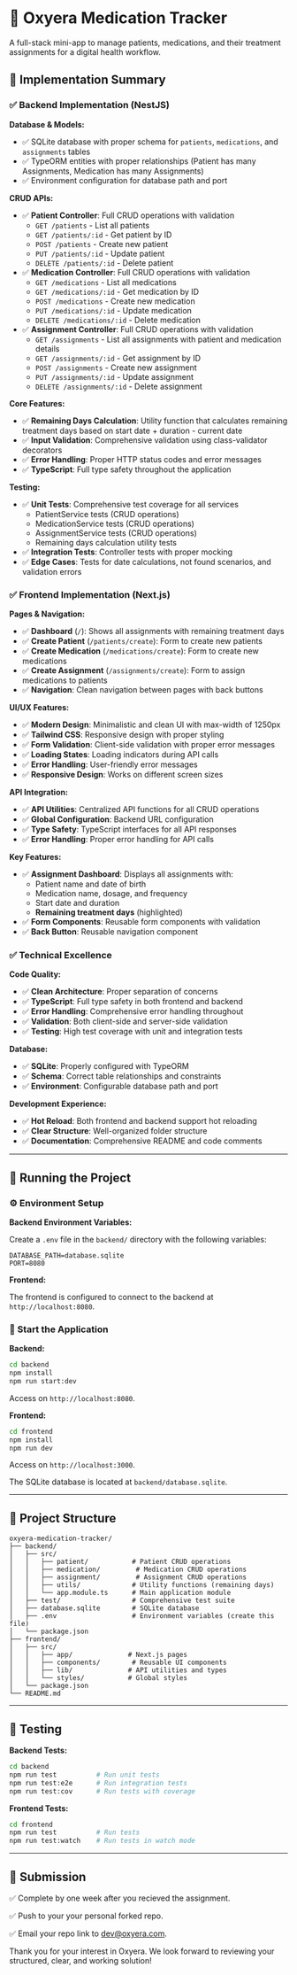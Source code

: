 # 🚀 Oxyera Medication Tracker

A full-stack mini-app to manage patients, medications, and their treatment assignments for a digital health workflow.

## 🚀 Implementation Summary

### ✅ **Backend Implementation (NestJS)**

**Database & Models:**
- ✅ SQLite database with proper schema for `patients`, `medications`, and `assignments` tables
- ✅ TypeORM entities with proper relationships (Patient has many Assignments, Medication has many Assignments)
- ✅ Environment configuration for database path and port

**CRUD APIs:**
- ✅ **Patient Controller**: Full CRUD operations with validation
  - `GET /patients` - List all patients
  - `GET /patients/:id` - Get patient by ID
  - `POST /patients` - Create new patient
  - `PUT /patients/:id` - Update patient
  - `DELETE /patients/:id` - Delete patient
- ✅ **Medication Controller**: Full CRUD operations with validation
  - `GET /medications` - List all medications
  - `GET /medications/:id` - Get medication by ID
  - `POST /medications` - Create new medication
  - `PUT /medications/:id` - Update medication
  - `DELETE /medications/:id` - Delete medication
- ✅ **Assignment Controller**: Full CRUD operations with validation
  - `GET /assignments` - List all assignments with patient and medication details
  - `GET /assignments/:id` - Get assignment by ID
  - `POST /assignments` - Create new assignment
  - `PUT /assignments/:id` - Update assignment
  - `DELETE /assignments/:id` - Delete assignment

**Core Features:**
- ✅ **Remaining Days Calculation**: Utility function that calculates remaining treatment days based on start date + duration - current date
- ✅ **Input Validation**: Comprehensive validation using class-validator decorators
- ✅ **Error Handling**: Proper HTTP status codes and error messages
- ✅ **TypeScript**: Full type safety throughout the application

**Testing:**
- ✅ **Unit Tests**: Comprehensive test coverage for all services
  - PatientService tests (CRUD operations)
  - MedicationService tests (CRUD operations)
  - AssignmentService tests (CRUD operations)
  - Remaining days calculation utility tests
- ✅ **Integration Tests**: Controller tests with proper mocking
- ✅ **Edge Cases**: Tests for date calculations, not found scenarios, and validation errors

### ✅ **Frontend Implementation (Next.js)**

**Pages & Navigation:**
- ✅ **Dashboard** (`/`): Shows all assignments with remaining treatment days
- ✅ **Create Patient** (`/patients/create`): Form to create new patients
- ✅ **Create Medication** (`/medications/create`): Form to create new medications
- ✅ **Create Assignment** (`/assignments/create`): Form to assign medications to patients
- ✅ **Navigation**: Clean navigation between pages with back buttons

**UI/UX Features:**
- ✅ **Modern Design**: Minimalistic and clean UI with max-width of 1250px
- ✅ **Tailwind CSS**: Responsive design with proper styling
- ✅ **Form Validation**: Client-side validation with proper error messages
- ✅ **Loading States**: Loading indicators during API calls
- ✅ **Error Handling**: User-friendly error messages
- ✅ **Responsive Design**: Works on different screen sizes

**API Integration:**
- ✅ **API Utilities**: Centralized API functions for all CRUD operations
- ✅ **Global Configuration**: Backend URL configuration
- ✅ **Type Safety**: TypeScript interfaces for all API responses
- ✅ **Error Handling**: Proper error handling for API calls

**Key Features:**
- ✅ **Assignment Dashboard**: Displays all assignments with:
  - Patient name and date of birth
  - Medication name, dosage, and frequency
  - Start date and duration
  - **Remaining treatment days** (highlighted)
- ✅ **Form Components**: Reusable form components with validation
- ✅ **Back Button**: Reusable navigation component

### ✅ **Technical Excellence**

**Code Quality:**
- ✅ **Clean Architecture**: Proper separation of concerns
- ✅ **TypeScript**: Full type safety in both frontend and backend
- ✅ **Error Handling**: Comprehensive error handling throughout
- ✅ **Validation**: Both client-side and server-side validation
- ✅ **Testing**: High test coverage with unit and integration tests

**Database:**
- ✅ **SQLite**: Properly configured with TypeORM
- ✅ **Schema**: Correct table relationships and constraints
- ✅ **Environment**: Configurable database path and port

**Development Experience:**
- ✅ **Hot Reload**: Both frontend and backend support hot reloading
- ✅ **Clear Structure**: Well-organized folder structure
- ✅ **Documentation**: Comprehensive README and code comments

---

## 🚀 Running the Project

### ⚙️ Environment Setup

**Backend Environment Variables:**

Create a `.env` file in the `backend/` directory with the following variables:

```env
DATABASE_PATH=database.sqlite
PORT=8080
```

**Frontend:**

The frontend is configured to connect to the backend at `http://localhost:8080`.

### 🚀 Start the Application

**Backend:**

```bash
cd backend
npm install
npm run start:dev
```

Access on `http://localhost:8080`.

**Frontend:**

```bash
cd frontend
npm install
npm run dev
```

Access on `http://localhost:3000`.

The SQLite database is located at `backend/database.sqlite`.

---

## 📁 Project Structure

```
oxyera-medication-tracker/
├── backend/
│   ├── src/
│   │   ├── patient/           # Patient CRUD operations
│   │   ├── medication/         # Medication CRUD operations
│   │   ├── assignment/         # Assignment CRUD operations
│   │   ├── utils/             # Utility functions (remaining days)
│   │   └── app.module.ts      # Main application module
│   ├── test/                  # Comprehensive test suite
│   ├── database.sqlite        # SQLite database
│   ├── .env                   # Environment variables (create this file)
│   └── package.json
├── frontend/
│   ├── src/
│   │   ├── app/              # Next.js pages
│   │   ├── components/        # Reusable UI components
│   │   ├── lib/              # API utilities and types
│   │   └── styles/           # Global styles
│   └── package.json
└── README.md
```

---

## 🧪 Testing

**Backend Tests:**
```bash
cd backend
npm run test          # Run unit tests
npm run test:e2e      # Run integration tests
npm run test:cov      # Run tests with coverage
```

**Frontend Tests:**
```bash
cd frontend
npm run test          # Run tests
npm run test:watch    # Run tests in watch mode
```

---

## 📩 Submission

✅ Complete by one week after you recieved the assignment. 

✅ Push to your your personal forked repo. 

✅ Email your repo link to [dev@oxyera.com](mailto\:dev@oxyera.com).

Thank you for your interest in Oxyera. We look forward to reviewing your structured, clear, and working solution!

